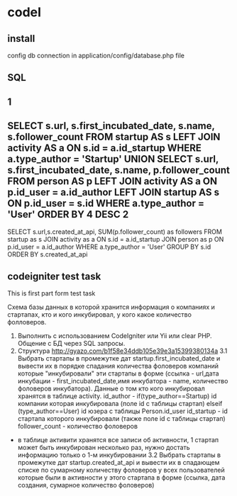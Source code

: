 codeI
=====

install
-------
config db connection in application/config/database.php file

SQL
-------
1
------
SELECT s.url, s.first_incubated_date, s.name, s.follower_count
                FROM startup AS s
                LEFT JOIN activity AS a ON s.id = a.id_startup
                WHERE a.type_author =  'Startup'
                UNION 
                SELECT s.url, s.first_incubated_date, s.name, p.follower_count
                FROM person AS p
                LEFT JOIN activity AS a ON p.id_user = a.id_author
                LEFT JOIN startup AS s ON p.id_user = s.id
                WHERE a.type_author =  'User'
                ORDER BY 4 DESC 
2
------
SELECT s.url,s.created_at_api, SUM(p.follower_count) as followers FROM startup as s 
                JOIN activity as a ON s.id = a.id_startup
                JOIN person as p ON p.id_user = a.id_author
                WHERE a.type_author = 'User'
                GROUP BY s.id
                ORDER BY s.created_at_api


codeigniter test task
-------------

This is first part form test task 

Схема  базы  данных  в  которой  хранится  информация  о  компаниях  и
стартапах, кто и кого инкубировал, у кого какое количество фолловеров.

1.   Выполнить   с  использованием  CodeIgniter или Yii или clear PHP.
Общение с БД через SQL запросы.
2.   Структура http://gyazo.com/b1f58e34ddb105e39e3a15399380134a
3.1  Выбрать стартапы в промежутке дат startup.first_incubated_date и вывести их в порядке спадания количества фоловеров компаний
которые "инкубировали" эти стартапы в форме (ссылка - url,дата инкубации - first_incubated_date,имя инкубатора - name, количество фоловеров инкубатора).
Данные о том кто кого инкубировал хранятся в таблице activity.
id_author - if(type_author==Startup) id компании которая инкубировала (поле id с таблицы стартап) elseif (type_author==User) id юзера с таблицы Person.id_user
id_startup - id стартапа которого инкубировали (также поле id с таблицы стартап)
follower_count - количество фоловеров
* в таблице активити хранятся все записи об активности, 1 стартап может быть инкубирован несколько раз, нужно достать информацию только о 1-м инкубировании
3.2  Выбрать стартапы в промежутке дат startup.created_at_api и вывести их в спадающем списке по сумарному количеству фоловеров
у всех пользователей которые были в активности у этого стартапа в форме (ссылка, дата создания, сумарное количество фоловеров)


